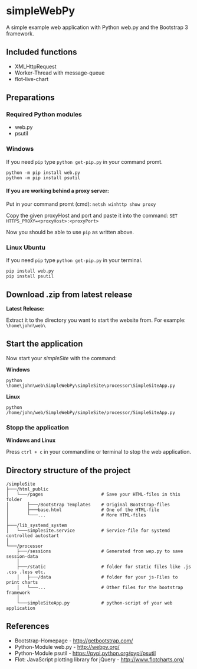 # simpleWebPy
A simple example web application with Python web.py and the Bootstrap 3 framework.

## Included functions

 * XMLHttpRequest
 * Worker-Thread with message-queue
 * flot-live-chart


## Preparations

### Required Python modules

 * web.py
 * psutil

### Windows

If you need `pip` type `python get-pip.py` in your command promt.

```
python -m pip install web.py
python -m pip install psutil
```


#### If you are working behind a proxy server:

Put in your command promt (cmd): `netsh winhttp show proxy`

Copy the given proxyHost and port and paste it into the command: `SET HTTPS_PROXY=<proxyHost>:<proxyPort>`

Now you should be able to use `pip` as written above.


### Linux Ubuntu

If you need `pip` type `python get-pip.py` in your terminal.

```
pip install web.py
pip install psutil
```

## Download .zip from latest release

**Latest Release:**

Extract it to the directory you want to start the website from. For example: `\home\john\web\`

## Start the application

Now start your *simpleSite* with the command: 

**Windows**

```
python \home\john\web\SimpleWebPy\simpleSite\processor\SimpleSiteApp.py
```

**Linux**

```
python /home/john/web/SimpleWebPy/simpleSite/processor/SimpleSiteApp.py
```

### Stopp the application

**Windows and Linux**

Press `ctrl + c` in your commandline or terminal to stop the web application.

## Directory structure of the project

```
/simpleSite
├───/html_public
│   └───/pages                      # Save your HTML-files in this folder
│       ├───/Bootstrap Templates    # Original Bootstrap-files
│       ├───base.html               # One of the HTML-file
│       └───...                     # More HTML-files
│
├───/lib_systemd_system
│   └───simplesite.service          # Service-file for systemd controlled autostart
│
└───/processor
    ├───/sessions                   # Generated from wep.py to save session-data
    │
    ├───/static                     # folder for static files like .js .css .less etc.
    │   ├───/data                   # folder for your js-Files to print charts
    │   └───...                     # Other files for the bootstrap framework
    │
    └───simpleSiteApp.py            # python-script of your web application
```

## References
 
 * Bootstrap-Homepage - http://getbootstrap.com/
 * Python-Module web.py - http://webpy.org/
 * Python-Module psutil - https://pypi.python.org/pypi/psutil
 * Flot: JavaScript plotting library for jQuery - http://www.flotcharts.org/

